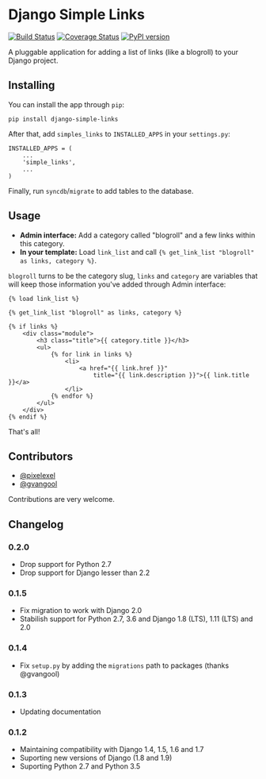 # Django Simple Links

[![Build Status](https://travis-ci.org/kplaube/django-simple-links.svg?branch=master)](https://travis-ci.org/kplaube/django-simple-links)
[![Coverage Status](https://coveralls.io/repos/github/kplaube/django-simple-links/badge.svg?branch=master)](https://coveralls.io/github/kplaube/django-simple-links?branch=master)
[![PyPI version](https://badge.fury.io/py/django-simple-links.svg)](https://badge.fury.io/py/django-simple-links)

A pluggable application for adding a list of links (like a blogroll)
to your Django project.

## Installing

You can install the app through `pip`:

    pip install django-simple-links

After that, add `simples_links` to `INSTALLED_APPS` in your
`settings.py`:

    INSTALLED_APPS = (
        ...
        'simple_links',
        ...
    )

Finally, run `syncdb`/`migrate` to add tables to the database.

## Usage

- **Admin interface:** Add a category called "blogroll" and a few links within this category.
- **In your template:** Load `link_list` and call `{% get_link_list "blogroll" as links, category %}`.

`blogroll` turns to be the category slug, `links` and `category` are variables that will keep those information
you've added through Admin interface:

    {% load link_list %}

    {% get_link_list "blogroll" as links, category %}

    {% if links %}
        <div class="module">
            <h3 class="title">{{ category.title }}</h3>
            <ul>
                {% for link in links %}
                    <li>
                        <a href="{{ link.href }}"
                            title="{{ link.description }}">{{ link.title }}</a>
                    </li>
                {% endfor %}
            </ul>
        </div>
    {% endif %}

That's all!

## Contributors

- [@pixelexel](https://github.com/pixelexel)
- [@gvangool](https://github.com/gvangool)

Contributions are very welcome.

## Changelog

### 0.2.0

- Drop support for Python 2.7
- Drop support for Django lesser than 2.2

### 0.1.5

- Fix migration to work with Django 2.0
- Stabilish support for Python 2.7, 3.6 and Django 1.8 (LTS), 1.11 (LTS) and 2.0

### 0.1.4

- Fix `setup.py` by adding the `migrations` path to packages (thanks @gvangool)

### 0.1.3

- Updating documentation

### 0.1.2

- Maintaining compatibility with Django 1.4, 1.5, 1.6 and 1.7
- Suporting new versions of Django (1.8 and 1.9)
- Suporting Python 2.7 and Python 3.5
